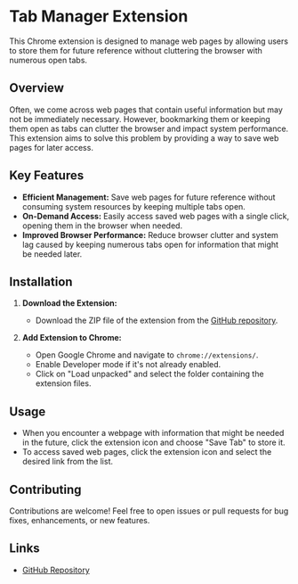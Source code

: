 # Tab Manager Extension

This Chrome extension is designed to manage web pages by allowing users to store them for future reference without cluttering the browser with numerous open tabs.

## Overview

Often, we come across web pages that contain useful information but may not be immediately necessary. However, bookmarking them or keeping them open as tabs can clutter the browser and impact system performance. This extension aims to solve this problem by providing a way to save web pages for later access.

## Key Features

- **Efficient Management:** Save web pages for future reference without consuming system resources by keeping multiple tabs open.
- **On-Demand Access:** Easily access saved web pages with a single click, opening them in the browser when needed.
- **Improved Browser Performance:** Reduce browser clutter and system lag caused by keeping numerous tabs open for information that might be needed later.

## Installation

1. **Download the Extension:**
    - Download the ZIP file of the extension from the [GitHub repository](https://github.com/gantanikhilraj/Tab-Manager-Extention).
    
2. **Add Extension to Chrome:**
    - Open Google Chrome and navigate to `chrome://extensions/`.
    - Enable Developer mode if it's not already enabled.
    - Click on "Load unpacked" and select the folder containing the extension files.

## Usage

- When you encounter a webpage with information that might be needed in the future, click the extension icon and choose "Save Tab" to store it.
- To access saved web pages, click the extension icon and select the desired link from the list.

## Contributing

Contributions are welcome! Feel free to open issues or pull requests for bug fixes, enhancements, or new features.

## Links

- [GitHub Repository](https://github.com/gantanikhilraj/Tab-Manager-Extention)
